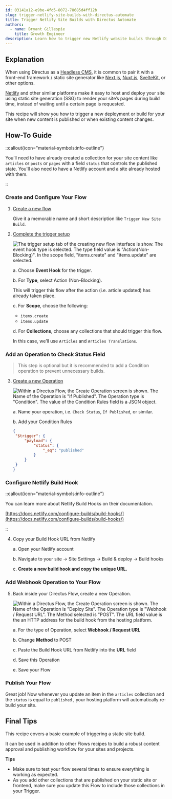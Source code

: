 ```yaml
---
id: 03141a12-e9be-4fd5-8072-78685d4ff12b
slug: trigger-netlify-site-builds-with-directus-automate
title: Trigger Netlify Site Builds with Directus Automate
authors:
  - name: Bryant Gillespie
    title: Growth Engineer
description: Learn how to trigger new Netlify website builds through Directus Automate.
---
```

## Explanation

When using Directus as a [Headless CMS](https://directus.io/solutions/headless-cms), it is common to pair it with a
front-end framework / static site generator like [Next.js](https://nextjs.org/), [Nuxt.js](https://nuxt.com),
[SvelteKit](https://kit.svelte.dev/), or other options.

[Netlify](https://www.netlify.com/) and other similar platforms make it easy to host and deploy your site using static
site generation (SSG) to render your site’s pages during build time, instead of waiting until a certain page is
requested.

This recipe will show you how to trigger a new deployment or build for your site when new content is published or when
existing content changes.

## How-To Guide

::callout{icon="material-symbols:info-outline"}

You’ll need to have already created a collection for your site content like `articles` or `posts` or `pages` with a
field `status` that controls the published state. You'll also need to have a Netlify account and a site already hosted
with them.

::

### Create and Configure Your Flow

1. [Create a new flow](/guides/automate/flows)

   Give it a memorable name and short description like `Trigger New Site Build`.

2. [Complete the trigger setup](/guides/automate/triggers)

   ![The trigger setup tab of the creating new flow interface is show. The event hook type is selected. The type field value is "Action(Non-Blocking)". In the scope field, "items.create" and "items.update" are selected.](https://product-team.directus.app/assets/ee5eca7d-2bcb-4e73-b6b6-d638375282f6.webp)

   a. Choose **Event Hook** for the trigger.

   b. For **Type**, select Action (Non-Blocking).

   This will trigger this flow after the action (i.e. article updated) has already taken place.

   c. For **Scope**, choose the following:

   - `items.create`
   - `items.update`

   d. For **Collections**, choose any collections that should trigger this flow.

   In this case, we’ll use `Articles` and `Articles Translations`.

### Add an Operation to Check Status Field

> This step is optional but it is recommended to add a Condition operation to prevent unnecessary builds.

3. [Create a new Operation](/guides/automate/operations)

   ![Within a Directus Flow, the Create Operation screen is shown. The Name of the Operation is "If Published". The Operation type is "Condition". The value of the Condition Rules field is a JSON object.](https://product-team.directus.app/assets/4fb65e5f-8aa7-4683-96a4-6ba55ab93a7c.webp)

   a. Name your operation, i.e. `Check Status`, `If Published`, or similar.

   b. Add your Condition Rules

   ```json
   {
   	"$trigger": {
   		"payload": {
   			"status": {
   				"_eq": "published"
   			}
   		}
   	}
   }
   ```

### Configure Netlify Build Hook

::callout{icon="material-symbols:info-outline"}

You can learn more about Netlify Build Hooks on their documentation.

[https://docs.netlify.com/configure-builds/build-hooks/](https://docs.netlify.com/configure-builds/build-hooks/)

::

4. Copy your Build Hook URL from Netlify

   a. Open your Netlify account

   b. Navigate to your site → Site Settings → Build & deploy → Build hooks

   c. **Create a new build hook and copy the unique URL.**

### Add Webhook Operation to Your Flow

5. Back inside your Directus Flow, create a new Operation.

   ![Within a Directus Flow, the Create Operation screen is shown. The Name of the Operation is "Deploy Site". The Operation type is "Webhook / Request URL". The Method selected is "POST". The URL field value is the an HTTP address for the build hook from the hosting platform.](https://product-team.directus.app/assets/f78a10ce-99ec-4eef-80bd-abd5154bfce6.webp)

   a. For the type of Operation, select **Webhook / Request URL**

   b. Change **Method** to POST

   c. Paste the Build Hook URL from Netlify into the **URL** field

   d. Save this Operation

   e. Save your Flow

### Publish Your Flow

Great job! Now whenever you update an item in the `articles` collection and the `status` is equal to `published` , your
hosting platform will automatically re-build your site.

## Final Tips

This recipe covers a basic example of triggering a static site build.

It can be used in addition to other Flows recipes to build a robust content approval and publishing workflow for your
sites and projects.

**Tips**

- Make sure to test your flow several times to ensure everything is working as expected.
- As you add other collections that are published on your static site or frontend, make sure you update this Flow to
  include those collections in your Trigger.
